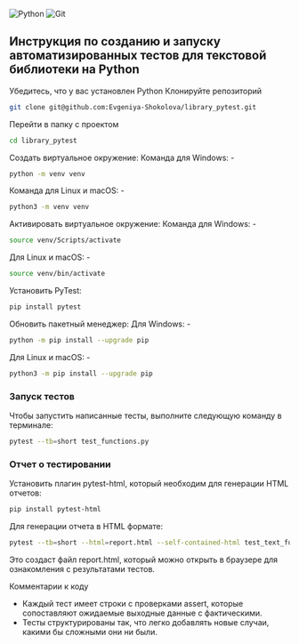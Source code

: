 ![Python](https://img.shields.io/badge/python-3670A0?style=for-the-badge&logo=python&logoColor=ffdd54)
![Git](https://img.shields.io/badge/git-%23F05033.svg?style=for-the-badge&logo=git&logoColor=white)


## Инструкция по созданию и запуску автоматизированных тестов для текстовой библиотеки на Python


Убедитесь, что у вас установлен Python
Клонируйте репозиторий
```bash
git clone git@github.com:Evgeniya-Shokolova/library_pytest.git
```
Перейти в папку с проектом
```bash
cd library_pytest
```
Создать виртуальное окружение:
   Команда для Windows: -
```bash
python -m venv venv
```
Команда для Linux и macOS: - 
```bash
python3 -m venv venv
```
Активировать виртуальное окружение:
   Команда для Windows: -
```bash
source venv/Scripts/activate
```
Для Linux и macOS: -
```bash
source venv/bin/activate
```
Установить PyTest:
```bash
pip install pytest
```
Обновить пакетный менеджер:
   Для Windows: -
```bash
python -m pip install --upgrade pip
```
Для Linux и macOS: -
```bash
python3 -m pip install --upgrade pip
```


### Запуск тестов

Чтобы запустить написанные тесты, выполните следующую команду в терминале:
```bash
pytest --tb=short test_functions.py
```

### Отчет о тестировании

Установить плагин pytest-html, который необходим для генерации HTML отчетов:
```bash
pip install pytest-html
```
Для генерации отчета в HTML формате:
```bash
pytest --tb=short --html=report.html --self-contained-html test_text_functions.py
```
Это создаст файл report.html, который можно открыть в браузере для ознакомления с результатами тестов.

Комментарии к коду

- Каждый тест имеет строки с проверками assert, которые сопоставляют ожидаемые выходные данные с фактическими.
- Тесты структурированы так, что легко добавлять новые случаи, какими бы сложными они ни были.

